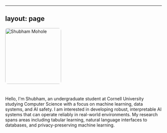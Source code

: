 
---
layout: page
---

<div style="display: flex; align-items: flex-start; gap: 25px; margin-bottom: 30px; flex-wrap: wrap;">
  <img src="{{ '/assets/portrait.jpg' | relative_url }}" alt="Shubham Mohole" style="width: 180px; max-width: 100%; height: auto; border-radius: 8px; flex-shrink: 0; object-fit: cover;">
  <div style="flex: 1; min-width: 350px;">
    <p>Hello, I'm Shubham, an undergraduate student at Cornell University studying Computer Science with a focus on machine learning, data systems, and AI safety. I am interested in developing robust, interpretable AI systems that can operate reliably in real-world environments. My research spans areas including tabular learning, natural language interfaces to databases, and privacy-preserving machine learning.</p>
  </div>
</div>